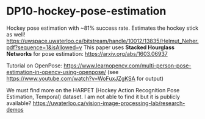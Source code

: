 # DP10-hockey-pose-estimation

Hockey pose estimation with ~81% success rate. Estimates the hockey stick as well! https://uwspace.uwaterloo.ca/bitstream/handle/10012/13835/Helmut_Neher.pdf?sequence=1&isAllowed=y
This paper uses **Stacked Hourglass Networks** for pose estimation: https://arxiv.org/abs/1603.06937 


Tutorial on OpenPose:
https://www.learnopencv.com/multi-person-pose-estimation-in-opencv-using-openpose/
(see https://www.youtube.com/watch?v=WoFuxJZgKSA for output)



We must find more on the  HARPET (Hockey Action Recognition Pose Estimation, Temporal) dataset. I am not able to find it but it is publicly available? https://uwaterloo.ca/vision-image-processing-lab/research-demos


